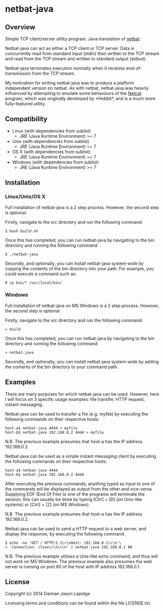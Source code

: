 netbat-java
===========

Overview
--------

Simple TCP client/server utility program. Java translation of 
[netbat](https://github.com/greydamian/netbat).

Netbat-java can act as either a TCP client or TCP server. Data is concurrently 
read from standard input (stdin) then written to the TCP stream and read from 
the TCP stream and written to standard output (stdout).

Netbat-java terminates execution normally when it receives end-of-transmission 
from the TCP stream.

My motivation for writing netbat-java was to produce a platform independant 
version on netbat. As with netbat, netbat-java was heavily influenced by 
attempting to emulate some behaviours of the 
[Netcat](http://nc110.sourceforge.net/) program, which was originally developed 
by \*Hobbit\*, and is a much more fully-featured utility.

Compatibility
-------------

* Linux (with dependencies from sublist)
  * JRE (Java Runtime Environment) >= 7
* Unix (with dependencies from sublist)
  * JRE (Java Runtime Environment) >= 7
* OS X (with dependencies from sublist)
  * JRE (Java Runtime Environment) >= 7
* Windows (with dependencies from sublist)
  * JRE (Java Runtime Environment) >= 7

Installation
------------

### Linux/Unix/OS X

Full installation of netbat-java is a 2 step process. However, the second step 
is optional.

Firstly, navigate to the src directory and run the following command:

    $ bash build.sh

Once this has completed, you can run netbat-java by navigating to the bin 
directory and running the following command:

    $ ./netbat-java

Secondly, and optionally, you can install netbat-java system-wide by copying 
the contents of the bin directory into your path. For example, you could 
execute a command such as:

    # cp bin/* /usr/local/bin/

### Windows

Full installation of netbat-java on MS Windows is a 2 step process. However, 
the second step is optional.

Firstly, navigate to the src directory and run the following command:

    > build

Once this has completed, you can run netbat-java by navigating to the bin 
directory and running the following command:

    > netbat-java

Secondly, and optionally, you can install netbat-java system-wide by adding the 
contents of the bin directory to your command path.

Examples
--------

There are many purposes for which netbat-java can be used. However, here I will 
focus on 3 specific usage examples: file transfer, HTTP request, instant 
messaging.

Netbat-java can be used to transfer a file (e.g. myfile) by executing the 
following commands on their respective hosts:

    host-a$ netbat-java 4444 < myfile
    host-b$ netbat-java 192.168.0.2 4444 > myfile

N.B. The previous example presumes that host-a has the IP address 192.168.0.2.

Netbat-java can be used as a simple instant messaging client by executing the 
following commands on their respective hosts:

    host-a$ netbat-java 4444
    host-b$ netbat-java 192.168.0.2 4444

After executing the previous commands, anything typed as input to one of the 
commands will be displayed as output from the other and vice-versa. Supplying 
EOF (End Of File) to one of the programs will terminate the session, this can 
usually be done by typing [Ctrl] + [D] \(on Unix-like systems\) or [Ctrl] + [Z] 
\(on MS Windows\).

N.B. The previous example presumes that host-a has the IP address 192.168.0.2.

Netbat-java can be used to send a HTTP request to a web server, and display the
response, by executing the following command:

    $ echo -ne 'GET / HTTP/1.1\r\nHost: 192.168.0.1\r\n'\
    > 'Connection: close\r\n\r\n' | netbat-java 192.168.0.1 80

N.B. The previous example utilises a Unix-like echo command, and thus will not
work on MS Windows. The previous example also presumes the web server is 
running on port 80 of the host with IP address 192.168.0.1.

License
-------

Copyright (c) 2014 Damian Jason Lapidge

Licensing terms and conditions can be found within the file LICENSE.txt.
